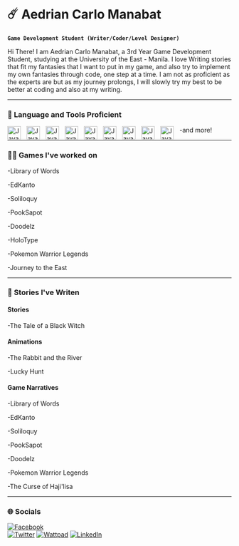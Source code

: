 # ☄️ Aedrian Carlo Manabat

**`Game Development Student (Writer/Coder/Level Designer)`**

Hi There! I am Aedrian Carlo Manabat, a 3rd Year Game Development Student, studying at the University of the East - Manila. I love Writing stories that fit my fantasies that I want to put in my game, and also try to implement my own fantasies through code, one step at a time. I am not as proficient as the experts are but as my journey prolongs, I will slowly try my best to be better at coding and also at my writing.

---

### 🔧 Language and Tools Proficient

<img align="left" alt="Java" width="30px" style="padding-right:10px;" src="https://cdn.jsdelivr.net/gh/devicons/devicon@latest/icons/csharp/csharp-original.svg"/>
<img align="left" alt="Java" width="30px" style="padding-right:10px;" src="https://cdn.jsdelivr.net/gh/devicons/devicon@latest/icons/maya/maya-original.svg"/>
<img align="left" alt="Java" width="30px" style="padding-right:10px;" src="https://cdn.jsdelivr.net/gh/devicons/devicon@latest/icons/renpy/renpy-original.svg"/>
<img align="left" alt="Java" width="30px" style="padding-right:10px;" src="https://cdn.jsdelivr.net/gh/devicons/devicon@latest/icons/unity/unity-original.svg"/>
<img align="left" alt="Java" width="30px" style="padding-right:10px;" src="https://cdn.jsdelivr.net/gh/devicons/devicon@latest/icons/visualstudio/visualstudio-original.svg"/>
<img align="left" alt="Java" width="30px" style="padding-right:10px;" src="https://cdn.jsdelivr.net/gh/devicons/devicon@latest/icons/vscode/vscode-original.svg"/>
<img align="left" alt="Java" width="30px" style="padding-right:10px;" src="https://cdn.jsdelivr.net/gh/devicons/devicon@latest/icons/photonengine/photonengine-original.svg"/>
<img align="left" alt="Java" width="30px" style="padding-right:10px;" src="https://cdn.jsdelivr.net/gh/devicons/devicon@latest/icons/canva/canva-original.svg"/>
<img align="left" alt="Java" width="30px" style="padding-right:10px;" src="https://cdn.jsdelivr.net/gh/devicons/devicon@latest/icons/photoshop/photoshop-original.svg"/>

-and more!

---

### 👷‍♂️ Games I've worked on

-Library of Words

-EdKanto

-Soliloquy

-PookSapot

-Doodelz

-HoloType

-Pokemon Warrior Legends

-Journey to the East

---

### 📖 Stories I've Writen

#### Stories
-The Tale of a Black Witch

#### Animations
-The Rabbit and the River

-Lucky Hunt

#### Game Narratives
-Library of Words

-EdKanto

-Soliloquy

-PookSapot

-Doodelz

-Pokemon Warrior Legends

-The Curse of Haji'lisa

---

### 🌐 Socials

[![Facebook](https://img.shields.io/badge/Facebook-1877F2?style=for-the-badge&logo=facebook&logoColor=white)](https://www.facebook.com/suichopatic.rimuru/)  
[![Twitter](https://img.shields.io/badge/Twitter-1DA1F2?style=for-the-badge&logo=twitter&logoColor=white)](https://x.com/RimiRimsss)
[![Wattpad](https://img.shields.io/badge/Wattpad-FFCC00?style=for-the-badge&logo=wattpad&logoColor=white)](https://www.wattpad.com/user/RimiRimsss)
[![LinkedIn](https://img.shields.io/badge/LinkedIn-0077B5?style=for-the-badge&logo=linkedin&logoColor=white)](https://www.linkedin.com/in/aedrian-manabat-63b536342/)


<!--
**RimiRimssss/RimiRimssss** is a ✨ _special_ ✨ repository because its `README.md` (this file) appears on your GitHub profile.

Here are some ideas to get you started:

- 🔭 I’m currently working on ...
- 🌱 I’m currently learning ...
- 👯 I’m looking to collaborate on ...
- 🤔 I’m looking for help with ...
- 💬 Ask me about ...
- 📫 How to reach me: ...
- 😄 Pronouns: ...
- ⚡ Fun fact: ...
-->
